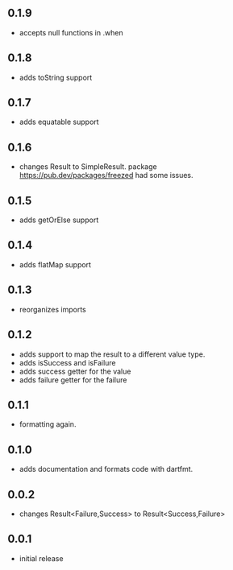## 0.1.9
* accepts null functions in .when
## 0.1.8
* adds toString support
## 0.1.7
* adds equatable support
## 0.1.6
* changes Result to SimpleResult. package https://pub.dev/packages/freezed had some issues.
## 0.1.5
* adds getOrElse support
## 0.1.4
* adds flatMap support
## 0.1.3
* reorganizes imports
## 0.1.2
* adds support to map the result to a different value type.
* adds isSuccess and isFailure
* adds success getter for the value
* adds failure getter for the failure
## 0.1.1
* formatting again.
## 0.1.0
* adds documentation and formats code with dartfmt.
## 0.0.2
* changes Result<Failure,Success> to Result<Success,Failure>
## 0.0.1
* initial release
